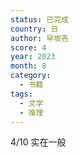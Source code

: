 ```yaml
---
status: 已完成
country: 日
author: 早坂吝
score: 4
year: 2023
month: 8
category:
  - 书籍
tags:
  - 文学
  - 推理
---
```

4/10 实在一般
